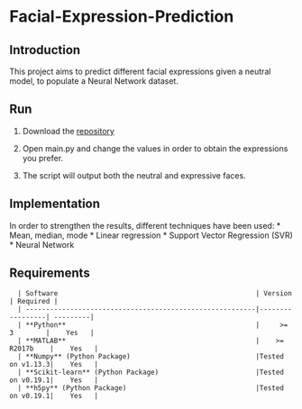 # Facial-Expression-Prediction

## Introduction
This project aims to predict different facial expressions given a neutral model, to populate a Neural Network dataset.

## Run
1. Download the [repository](https://github.com/fralomba/Facial-Expression-Prediction.git)

2. Open main.py and change the values in order to obtain the expressions you prefer.

3. The script will output both the neutral and expressive faces.

## Implementation
In order to strengthen the results, different techniques have been used:
	* Mean, median, mode
	* Linear regression
	* Support Vector Regression (SVR)
	* Neural Network

## Requirements
	  | Software                                                 | Version         | Required |
	  | ---------------------------------------------------------|-----------------| ---------|
	  | **Python**                                               |     >= 3        |    Yes   |
	  | **MATLAB**                                               |    >= R2017b    |    Yes   |
	  | **Numpy** (Python Package)                               |Tested on v1.13.3|    Yes   |
	  | **Scikit-learn** (Python Package)                        |Tested on v0.19.1|    Yes   |
	  | **h5py** (Python Package)                                |Tested on v0.19.1|    Yes   |
